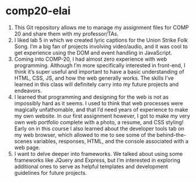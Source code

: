 # comp20-elai

1. This Git repository allows me to manage my assignment files for COMP 20 and share them with my professor/TAs.
2. I liked lab 5 in which we created lyric captions for the Union Strike Folk Song. I’m a big fan of projects involving video/audio, and it was cool to get experience using the DOM and event handling in JavaScript. 
3. Coming into COMP-20, I had almost zero experience with web programming. Although I’m more specifically interested in front-end, I think it’s super useful and important to have a basic understanding of HTML, CSS, JS, and how the web generally works. The skills I’ve learned in this class will definitely carry into my future projects and endeavors. 
4. I learned that programming and designing for the web is not as impossibly hard as it seems. I used to think that web processes were magically unfathomable, and that I’d need years of experience to make my own website. In our first assignment however, I got to make my very own web portfolio complete with a photo, a resume, and CSS styling! Early on in this course I also learned about the developer tools tab on my web browser, which allowed to me to see some of the behind-the-scenes variables, responses, HTML, and the console associated with a web page.
5. I want to delve deeper into frameworks. We talked about using some frameworks like JQuery and Express, but I’m interested in exploring additional ones to serve as helpful templates and development guidelines for future projects.

